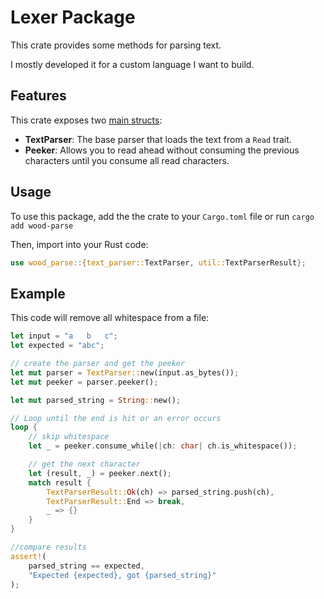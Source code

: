 # Lexer Package
This crate provides some methods for parsing text.

I mostly developed it for a custom language I want to build.

## Features
This crate exposes two [main structs](./src/text_parser.rs):
* **TextParser**: The base parser that loads the text from a `Read` trait.
* **Peeker**: Allows you to read ahead without consuming the previous characters until you consume all read characters.

## Usage
To use this package, add the the crate to your `Cargo.toml` file or run `cargo add wood-parse`

Then, import into your Rust code:
```rust
use wood_parse::{text_parser::TextParser, util::TextParserResult};
```

## Example
This code will remove all whitespace from a file:
```rust
let input = "a   b   c";
let expected = "abc";

// create the parser and get the peeker
let mut parser = TextParser::new(input.as_bytes());
let mut peeker = parser.peeker();

let mut parsed_string = String::new();

// Loop until the end is hit or an error occurs
loop {
    // skip whitespace
    let _ = peeker.consume_while(|ch: char| ch.is_whitespace());

    // get the next character
    let (result, _) = peeker.next();
    match result {
        TextParserResult::Ok(ch) => parsed_string.push(ch),
        TextParserResult::End => break,
        _ => {}
    }
}

//compare results
assert!(
    parsed_string == expected,
    "Expected {expected}, got {parsed_string}"
);
```
